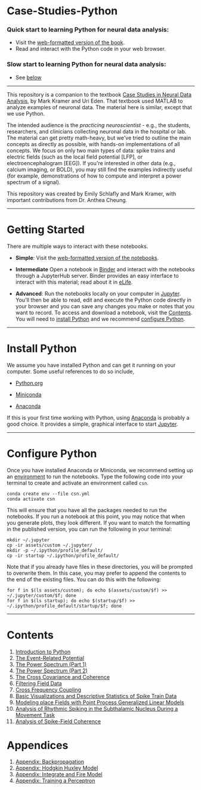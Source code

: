 # Case-Studies-Python

### Quick start to learning Python for neural data analysis:

- Visit the [web-formatted version of the book](https://mark-kramer.github.io/Case-Studies-Python/intro.html).
- Read and interact with the Python code in your web browser.

### Slow start to learning Python for neural data analysis:

- See [below](#started)

----
This repository is a companion to the textbook [Case Studies in Neural Data Analysis](https://mitpress.mit.edu/books/case-studies-neural-data-analysis), by Mark Kramer and Uri Eden. That textbook used MATLAB to analyze examples of neuronal data. The material here is  similar, except that we use Python.

The intended audience is the *practicing neuroscientist* - e.g., the students, researchers, and clinicians collecting neuronal data in the hospital or lab.  The material can get pretty math-heavy, but we've tried to outline the main concepts as directly as possible, with hands-on implementations of all concepts.  We focus on only two main types of data: spike trains and electric fields (such as the local field potential [LFP], or electroencephalogram [EEG]).  If you're interested in other data (e.g., calcium imaging, or BOLD), you may still find the examples indirectly useful (for example, demonstrations of how to compute and interpret a power spectrum of a signal).

This repository was created by Emily Schlafly and Mark Kramer, with important contributions from Dr. Anthea Cheung.

---

# Getting Started[](#started)

There are multiple ways to interact with these notebooks.

- **Simple**: Visit the [web-formatted version of the notebooks](https://mark-kramer.github.io/Case-Studies-Python/intro.html).

- **Intermediate**  Open a notebook in <a href="https://mybinder.org/v2/gh/Mark-Kramer/Case-Studies-Python.git/master?filepath=content">Binder</a> and interact with the notebooks through a JupyterHub server. Binder provides an easy interface to interact with this material; read about it in [eLife](https://elifesciences.org/labs/a7d53a88/toward-publishing-reproducible-computation-with-binder).

- **Advanced**: Run the notebooks locally on your computer in <a href="https://jupyter.org/">Jupyter</a>. You'll then be able to read, edit and execute the Python code directly in your browser and you can save any changes you make or notes that you want to record. To access and download a notebook, visit the [Contents](#contents). You will need to [install Python](#install) and we recommend [configure Python](#config).

---

# Install Python[](#install)

We assume you have installed Python and can get it running on your computer.  Some useful references to do so include,

- [Python.org](https://docs.conda.io/en/latest/miniconda.html)

- [Miniconda](https://docs.conda.io/en/latest/miniconda.html)

- [Anaconda](https://www.anaconda.com/products/individual)

If this is your first time working with Python, using [Anaconda](https://www.anaconda.com/products/individual) is probably a good choice. It provides a simple, graphical interface to start [Jupyter](https://jupyter.org/).

--- 

# Configure Python[](#config)

Once you have installed Anaconda or Miniconda, we recommend setting up an [environment](https://docs.conda.io/projects/conda/en/latest/user-guide/concepts/environments.html) to run the notebooks. Type the following code into your terminal to create and activate an environment called `csn`. 

```
conda create env --file csn.yml
conda activate csn
```

This will ensure that you have all the packages needed to run the notebooks. If you run a notebook at this point, you may notice that when you generate plots, they look different. If you want to match the formatting in the published version, you can run the following in your terminal:

```
mkdir ~/.jupyter
cp -ir assets/custom ~/.jupyter/
mkdir -p ~/.ipython/profile_default/
cp -ir startup ~/.ipython/profile_default/
```

Note that if you already have files in these directories, you will be prompted to overwrite them. In this case, you may prefer to append the contents to the end of the existing files. You can do this with the following:

```
for f in $(ls assets/custom); do echo $(assets/custom/$f) >> ~/.jupyter/custom/$f; done
for f in $(ls startup); do echo $(startup/$f) >> ~/.ipython/profile_default/startup/$f; done
```

---

# Contents[](#contents) 

1. [Introduction to Python](content/01)
2. [The Event-Related Potential](content/02)
3. [The Power Spectrum (Part 1)](content/03)
4. [The Power Spectrum (Part 2)](content/04)
5. [The Cross Covariance and Coherence](content/05)
6. [Filtering Field Data](content/06)
7. [Cross Frequency Coupling](content/07)
8. [Basic Visualizations and Descriptive Statistics of Spike Train Data](content/08)
9. [Modeling place Fields with Point Process Generalized Linear Models](content/09)
10. [Analysis of Rhythmic Spiking in the Subthalamic Nucleus During a Movement Task](content/10)
11. [Analysis of Spike-Field Coherence](content/11)

# Appendices

1. [Appendix: Backpropagation](content/A01)
1. [Appendix: Hodgkin Huxley Model](content/A02)
1. [Appendix: Integrate and Fire Model](content/A03)
1. [Appendix: Training a Perceptron](content/A04)



